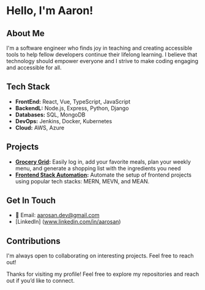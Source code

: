 # Hello, I'm Aaron!

## About Me
I'm a software engineer who finds joy in teaching and creating accessible tools to help fellow developers continue their lifelong learning. I believe that technology should empower everyone and I strive to make coding engaging and accessible for all. 

## Tech Stack
- **FrontEnd:** React, Vue, TypeScript, JavaScript
- **BackendL:** Node.js, Express, Python, Django
- **Databases:** SQL, MongoDB
- **DevOps:** Jenkins, Docker, Kubernetes
- **Cloud:** AWS, Azure

## Projects
- **[Grocery Grid](https://grocerygrid.netlify.app/login):** Easily log in, add your favorite meals, plan your weekly menu, and generate a shopping list with the ingredients you need
- **[Frontend Stack Automation](https://github.com/aarosan/frontend-stack-automation):** Automate the setup of frontend projects using popular tech stacks: MERN, MEVN, and MEAN.

## Get In Touch
- 📧 Email: aarosan.dev@gmail.com
- [LinkedIn] (www.linkedin.com/in/aarosan)

## Contributions
I'm always open to collaborating on interesting projects. Feel free to reach out!

Thanks for visiting my profile! Feel free to explore my repositories and reach out if you’d like to connect.
